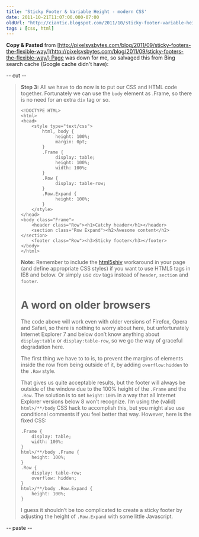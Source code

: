 ```yaml
---
title: 'Sticky Footer & Variable Height - modern CSS'
date: 2011-10-21T11:07:00.000-07:00
oldUrl: "http://ciantic.blogspot.com/2011/10/sticky-footer-variable-height-modern.html"
tags : [css, html]
---
```


**Copy & Pasted** from [http://pixelsvsbytes.com/blog/2011/09/sticky-footers-the-flexible-way/](http://pixelsvsbytes.com/blog/2011/09/sticky-footers-the-flexible-way/) Page was down for me, so salvaged this from Bing search cache (Google cache didn't have):  

  

\-- cut --  

> **Step 3:** All we have to do now is to put our CSS and HTML code together. Fortunately we can use the `body` element as .Frame, so there is no need for an extra `div` tag or so.
> 
> ```
> <!DOCTYPE HTML>  
> <html>  
> <head>  
>     <style type="text/css">  
>         html, body {  
>              height: 100%;  
>              margin: 0pt;  
>         }  
>         .Frame {  
>              display: table;  
>              height: 100%;  
>              width: 100%;  
>         }  
>         .Row {  
>              display: table-row;  
>         }  
>         .Row.Expand {  
>              height: 100%;  
>         }  
>     </style>  
> </head>  
> <body class="Frame">  
>     <header class="Row"><h1>Catchy header</h1></header>  
>     <section class="Row Expand"><h2>Awesome content</h2></section>  
>     <footer class="Row"><h3>Sticky footer</h3></footer>  
> </body>  
> </html>
> ```
> 
> **Note:** Remember to include the [html5shiv](http://code.google.com/p/html5shiv/) workaround in your page (and define appropriate CSS styles) if you want to use HTML5 tags in IE8 and below. Or simply use `div` tags instead of `header`, `section` and `footer`.
> 
> A word on older browsers
> ========================
> 
> The code above will work even with older versions of Firefox, Opera and Safari, so there is nothing to worry about here, but unfortunately Internet Explorer 7 and below don’t know anything about `display:table` or `display:table-row`, so we go the way of graceful degradation here.
> 
> The first thing we have to to is, to prevent the margins of elements inside the row from being outside of it, by adding `overflow:hidden` to the `.Row` style.
> 
> That gives us quite acceptable results, but the footer will always be outside of the window due to the 100% height of the `.Frame` and the `.Row`. The solution is to set `height:100%` in a way that all Internet Explorer versions below 8 won’t recognize. I’m using the (valid) `html>/**/body` CSS hack to accomplish this, but you might also use conditional comments if you feel better that way. However, here is the fixed CSS:
> 
> ```
> .Frame {  
>     display: table;  
>     width: 100%;  
> }  
> html>/**/body .Frame {  
>     height: 100%;  
> }  
> .Row {  
>     display: table-row;  
>     overflow: hidden;  
> }  
> html>/**/body .Row.Expand {  
>     height: 100%;  
> }
> ```
> 
> I guess it shouldn’t be too complicated to create a sticky footer by adjusting the height of `.Row.Expand` with some little Javascript.

\-- paste --